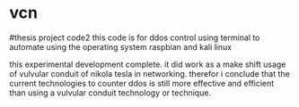 # vcn

#thesis project code2
this code is for ddos control 
using terminal to automate using the operating system raspbian and kali linux

this experimental development complete. it did work as a make shift usage of vulvular conduit of nikola tesla in networking. therefor i conclude that the current technologies to counter ddos is still more effective and efficient than using a vulvular conduit technology or technique.
